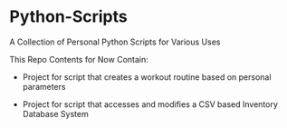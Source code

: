 # Python-Scripts
A Collection of Personal Python Scripts for Various Uses

This Repo Contents for Now Contain:

- Project for script that creates a workout routine based on personal parameters

- Project for script that accesses and modifies a CSV based Inventory Database System